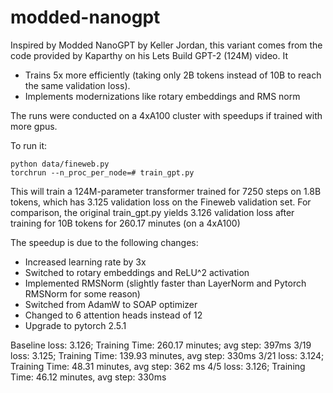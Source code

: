 # modded-nanogpt

Inspired by Modded NanoGPT by Keller Jordan, this variant comes from the code provided by Kaparthy on his Lets Build GPT-2 (124M) video. It
* Trains 5x more efficiently (taking only 2B tokens instead of 10B to reach the same validation loss).
* Implements modernizations like rotary embeddings and RMS norm

The runs were conducted on a 4xA100 cluster with speedups if trained with more gpus.

To run it:
```
python data/fineweb.py
torchrun --n_proc_per_node=# train_gpt.py
```

This will train a 124M-parameter transformer trained for 7250 steps on 1.8B tokens, which has 3.125 validation loss on the Fineweb validation set. For comparison, the original train_gpt.py yields 3.126 validation loss after training for 10B tokens for 260.17 minutes (on a 4xA100)

The speedup is due to the following changes:
- Increased learning rate by 3x
- Switched to rotary embeddings and ReLU^2 activation
- Implemented RMSNorm (slightly faster than LayerNorm and Pytorch RMSNorm for some reason)
- Switched from AdamW to SOAP optimizer
- Changed to 6 attention heads instead of 12
- Upgrade to pytorch 2.5.1



Baseline loss: 3.126; Training Time: 260.17 minutes; avg step: 397ms
3/19 loss: 3.125; Training Time: 139.93 minutes, avg step: 330ms
3/21 loss: 3.124; Training Time: 48.31 minutes, avg step: 362 ms
4/5 loss: 3.126; Training Time: 46.12 minutes, avg step: 330ms